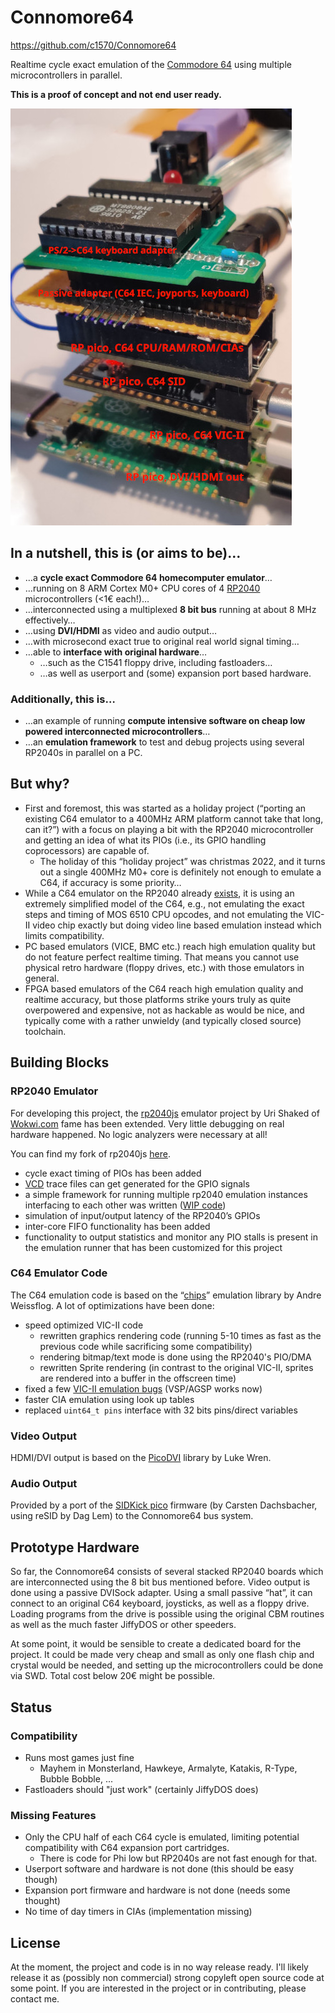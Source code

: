 # Connomore64
https://github.com/c1570/Connomore64

Realtime cycle exact emulation of the [Commodore 64](https://en.wikipedia.org/wiki/Commodore_64) using multiple microcontrollers in parallel.

**This is a proof of concept and not end user ready.**

![Picture of the prototype](/images/CNM64_Prototype_1.jpg)

## In a nutshell, this is (or aims to be)…
* …a **cycle exact Commodore 64 homecomputer emulator**…
* …running on 8 ARM Cortex M0+ CPU cores of 4 [RP2040](https://en.wikipedia.org/wiki/RP2040) microcontrollers (<1€ each!)…
* …interconnected using a multiplexed **8 bit bus** running at about 8 MHz effectively…
* …using **DVI/HDMI** as video and audio output…
* …with microsecond exact true to original real world signal timing…
* …able to **interface with original hardware**…
  * …such as the C1541 floppy drive, including fastloaders…
  * …as well as userport and (some) expansion port based hardware.

### Additionally, this is…
* …an example of running **compute intensive software on cheap low powered interconnected microcontrollers**…
* …an **emulation framework** to test and debug projects using several RP2040s in parallel on a PC.

## But why?
* First and foremost, this was started as a holiday project (“porting an existing C64 emulator to a 400MHz ARM platform cannot take that long, can it?”) with a focus on playing a bit with the RP2040 microcontroller and getting an idea of what its PIOs (i.e., its GPIO handling coprocessors) are capable of.
  * The holiday of this “holiday project” was christmas 2022, and it turns out a single 400MHz M0+ core is definitely not enough to emulate a C64, if accuracy is some priority…
* While a C64 emulator on the RP2040 already [exists](https://github.com/silvervest/c64pico), it is using an extremely simplified model of the C64, e.g., not emulating the exact steps and timing of MOS 6510 CPU opcodes, and not emulating the VIC-II video chip exactly but doing video line based emulation instead which limits compatibility.
* PC based emulators (VICE, BMC etc.) reach high emulation quality but do not feature perfect realtime timing. That means you cannot use physical retro hardware (floppy drives, etc.) with those emulators in general.
* FPGA based emulators of the C64 reach high emulation quality and realtime accuracy, but those platforms strike yours truly as quite overpowered and expensive, not as hackable as would be nice, and typically come with a rather unwieldy (and typically closed source) toolchain.

## Building Blocks
### RP2040 Emulator
For developing this project, the [rp2040js](https://github.com/wokwi/rp2040js) emulator project by Uri Shaked of [Wokwi.com](https://wokwi.com) fame has been extended. Very little debugging on real hardware happened. No logic analyzers were necessary at all!

You can find my fork of rp2040js [here](https://github.com/c1570/rp2040js/).
* cycle exact timing of PIOs has been added
* [VCD](https://en.wikipedia.org/wiki/Value_change_dump) trace files can get generated for the GPIO signals
* a simple framework for running multiple rp2040 emulation instances interfacing to each other was written ([WIP code](https://github.com/c1570/rp2040js/blob/c1570/WIP/demo/ntc-run.ts))
* simulation of input/output latency of the RP2040’s GPIOs
* inter-core FIFO functionality has been added
* functionality to output statistics and monitor any PIO stalls is present in the emulation runner that has been customized for this project

### C64 Emulator Code
The C64 emulation code is based on the “[chips](https://github.com/floooh/chips)” emulation library by Andre Weissflog. A lot of optimizations have been done:
* speed optimized VIC-II code
  * rewritten graphics rendering code (running 5-10 times as fast as the previous code while sacrificing some compatibility)
  * rendering bitmap/text mode is done using the RP2040's PIO/DMA
  * rewritten Sprite rendering (in contrast to the original VIC-II, sprites are rendered into a buffer in the offscreen time)
* fixed a few [VIC-II emulation bugs](https://github.com/floooh/chips/issues/99) (VSP/AGSP works now)
* faster CIA emulation using look up tables
* replaced `uint64_t pins` interface with 32 bits pins/direct variables

### Video Output
HDMI/DVI output is based on the [PicoDVI](https://github.com/Wren6991/PicoDVI) library by Luke Wren.

### Audio Output
Provided by a port of the [SIDKick pico](https://github.com/frntc/SIDKick-pico) firmware (by Carsten Dachsbacher, using reSID by Dag Lem) to the Connomore64 bus system.

## Prototype Hardware
So far, the Connomore64 consists of several stacked RP2040 boards which are interconnected using the 8 bit bus mentioned before.
Video output is done using a passive DVISock adapter.
Using a small passive “hat”, it can connect to an original C64 keyboard, joysticks, as well as a floppy drive.
Loading programs from the drive is possible using the original CBM routines as well as the much faster JiffyDOS or other speeders.

At some point, it would be sensible to create a dedicated board for the project.
It could be made very cheap and small as only one flash chip and crystal would be needed, and setting up the microcontrollers could be done via SWD.
Total cost below 20€ might be possible.

## Status
### Compatibility
* Runs most games just fine
  * Mayhem in Monsterland, Hawkeye, Armalyte, Katakis, R-Type, Bubble Bobble, ...
* Fastloaders should "just work" (certainly JiffyDOS does)

### Missing Features
* Only the CPU half of each C64 cycle is emulated, limiting potential compatibility with C64 expansion port cartridges.
  * There is code for Phi low but RP2040s are not fast enough for that.
* Userport software and hardware is not done (this should be easy though)
* Expansion port firmware and hardware is not done (needs some thought)
* No time of day timers in CIAs (implementation missing)

## License
At the moment, the project and code is in no way release ready.
I'll likely release it as (possibly non commercial) strong copyleft open source code at some point.
If you are interested in the project or in contributing, please contact me.
